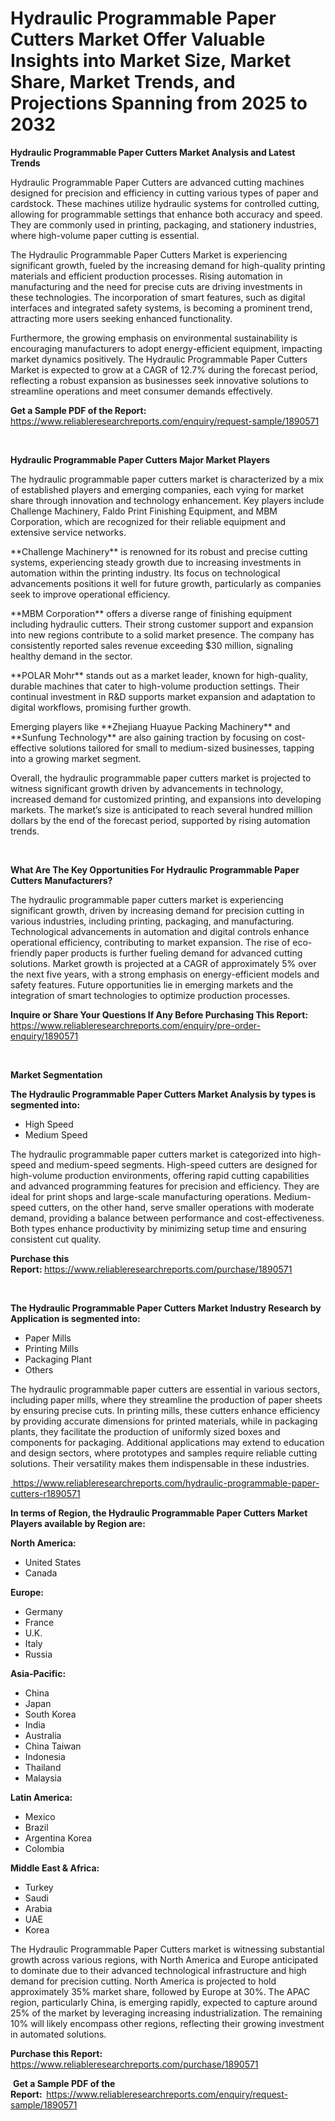<p><h1>Hydraulic Programmable Paper Cutters Market Offer Valuable Insights into Market Size, Market Share, Market Trends, and Projections Spanning from 2025 to 2032</h1></p><p><strong>Hydraulic Programmable Paper Cutters Market Analysis and Latest Trends</strong></p>
<p><p>Hydraulic Programmable Paper Cutters are advanced cutting machines designed for precision and efficiency in cutting various types of paper and cardstock. These machines utilize hydraulic systems for controlled cutting, allowing for programmable settings that enhance both accuracy and speed. They are commonly used in printing, packaging, and stationery industries, where high-volume paper cutting is essential.</p><p>The Hydraulic Programmable Paper Cutters Market is experiencing significant growth, fueled by the increasing demand for high-quality printing materials and efficient production processes. Rising automation in manufacturing and the need for precise cuts are driving investments in these technologies. The incorporation of smart features, such as digital interfaces and integrated safety systems, is becoming a prominent trend, attracting more users seeking enhanced functionality.</p><p>Furthermore, the growing emphasis on environmental sustainability is encouraging manufacturers to adopt energy-efficient equipment, impacting market dynamics positively. The Hydraulic Programmable Paper Cutters Market is expected to grow at a CAGR of 12.7% during the forecast period, reflecting a robust expansion as businesses seek innovative solutions to streamline operations and meet consumer demands effectively.</p></p>
<p><strong>Get a Sample PDF of the Report:&nbsp;</strong> <a href="https://www.reliableresearchreports.com/enquiry/request-sample/1890571?utm_campaign=3256&utm_medium=2&utm_source=Github&utm_content=ia&utm_term=12042025&utm_id=hydraulic-programmable-paper-cutters">https://www.reliableresearchreports.com/enquiry/request-sample/1890571</a></p>
<p>&nbsp;</p>
<p><strong>Hydraulic Programmable Paper Cutters Major Market Players</strong></p>
<p><p>The hydraulic programmable paper cutters market is characterized by a mix of established players and emerging companies, each vying for market share through innovation and technology enhancement. Key players include Challenge Machinery, Faldo Print Finishing Equipment, and MBM Corporation, which are recognized for their reliable equipment and extensive service networks. </p><p>**Challenge Machinery** is renowned for its robust and precise cutting systems, experiencing steady growth due to increasing investments in automation within the printing industry. Its focus on technological advancements positions it well for future growth, particularly as companies seek to improve operational efficiency.</p><p>**MBM Corporation** offers a diverse range of finishing equipment including hydraulic cutters. Their strong customer support and expansion into new regions contribute to a solid market presence. The company has consistently reported sales revenue exceeding $30 million, signaling healthy demand in the sector.</p><p>**POLAR Mohr** stands out as a market leader, known for high-quality, durable machines that cater to high-volume production settings. Their continual investment in R&D supports market expansion and adaptation to digital workflows, promising further growth.</p><p>Emerging players like **Zhejiang Huayue Packing Machinery** and **Sunfung Technology** are also gaining traction by focusing on cost-effective solutions tailored for small to medium-sized businesses, tapping into a growing market segment.</p><p>Overall, the hydraulic programmable paper cutters market is projected to witness significant growth driven by advancements in technology, increased demand for customized printing, and expansions into developing markets. The market’s size is anticipated to reach several hundred million dollars by the end of the forecast period, supported by rising automation trends.</p></p>
<p>&nbsp;</p>
<p><strong>What Are The Key Opportunities For Hydraulic Programmable Paper Cutters Manufacturers?</strong></p>
<p><p>The hydraulic programmable paper cutters market is experiencing significant growth, driven by increasing demand for precision cutting in various industries, including printing, packaging, and manufacturing. Technological advancements in automation and digital controls enhance operational efficiency, contributing to market expansion. The rise of eco-friendly paper products is further fueling demand for advanced cutting solutions. Market growth is projected at a CAGR of approximately 5% over the next five years, with a strong emphasis on energy-efficient models and safety features. Future opportunities lie in emerging markets and the integration of smart technologies to optimize production processes.</p></p>
<p><strong>Inquire or Share Your Questions If Any Before Purchasing This Report:</strong> <a href="https://www.reliableresearchreports.com/enquiry/pre-order-enquiry/1890571?utm_campaign=3256&utm_medium=2&utm_source=Github&utm_content=ia&utm_term=12042025&utm_id=hydraulic-programmable-paper-cutters">https://www.reliableresearchreports.com/enquiry/pre-order-enquiry/1890571</a></p>
<p>&nbsp;</p>
<p><strong>Market Segmentation</strong></p>
<p><strong>The Hydraulic Programmable Paper Cutters Market Analysis by types is segmented into:</strong></p>
<p><ul><li>High Speed</li><li>Medium Speed</li></ul></p>
<p><p>The hydraulic programmable paper cutters market is categorized into high-speed and medium-speed segments. High-speed cutters are designed for high-volume production environments, offering rapid cutting capabilities and advanced programming features for precision and efficiency. They are ideal for print shops and large-scale manufacturing operations. Medium-speed cutters, on the other hand, serve smaller operations with moderate demand, providing a balance between performance and cost-effectiveness. Both types enhance productivity by minimizing setup time and ensuring consistent cut quality.</p></p>
<p><strong>Purchase this Report:&nbsp;</strong><a href="https://www.reliableresearchreports.com/purchase/1890571?utm_campaign=3256&utm_medium=2&utm_source=Github&utm_content=ia&utm_term=12042025&utm_id=hydraulic-programmable-paper-cutters">https://www.reliableresearchreports.com/purchase/1890571</a></p>
<p>&nbsp;</p>
<p><strong>The Hydraulic Programmable Paper Cutters Market Industry Research by Application is segmented into:</strong></p>
<p><ul><li>Paper Mills</li><li>Printing Mills</li><li>Packaging Plant</li><li>Others</li></ul></p>
<p><p>The hydraulic programmable paper cutters are essential in various sectors, including paper mills, where they streamline the production of paper sheets by ensuring precise cuts. In printing mills, these cutters enhance efficiency by providing accurate dimensions for printed materials, while in packaging plants, they facilitate the production of uniformly sized boxes and components for packaging. Additional applications may extend to education and design sectors, where prototypes and samples require reliable cutting solutions. Their versatility makes them indispensable in these industries.</p></p>
<p><a href="https://www.reliableresearchreports.com/hydraulic-programmable-paper-cutters-r1890571?utm_campaign=3256&utm_medium=2&utm_source=Github&utm_content=ia&utm_term=12042025&utm_id=hydraulic-programmable-paper-cutters">&nbsp;https://www.reliableresearchreports.com/hydraulic-programmable-paper-cutters-r1890571</a></p>
<p><strong>In terms of Region, the Hydraulic Programmable Paper Cutters Market Players available by Region are:</strong></p>
<p>
    <p> <strong> North America: </strong>
        <ul>
            <li>United States</li>
            <li>Canada</li>
        </ul>
        </p> 
    <p> <strong> Europe: </strong>
        <ul>
            <li>Germany</li>
            <li>France</li>
            <li>U.K.</li>
            <li>Italy</li>
            <li>Russia</li>
        </ul>
        </p> 
    <p> <strong> Asia-Pacific: </strong>
        <ul>
            <li>China</li>
            <li>Japan</li>
            <li>South Korea</li>
            <li>India</li>
            <li>Australia</li>
            <li>China Taiwan</li>
            <li>Indonesia</li>
            <li>Thailand</li>
            <li>Malaysia</li>
        </ul>
        </p> 
    <p> <strong> Latin America: </strong>
        <ul>
            <li>Mexico</li>
            <li>Brazil</li>
            <li>Argentina Korea</li>
            <li>Colombia</li>
        </ul>
        </p> 
    <p> <strong> Middle East & Africa: </strong>
        <ul>
            <li>Turkey</li>
            <li>Saudi</li>
            <li>Arabia</li>
            <li>UAE</li>
            <li>Korea</li>
        </ul>
    </p>
    </p>
<p><p>The Hydraulic Programmable Paper Cutters market is witnessing substantial growth across various regions, with North America and Europe anticipated to dominate due to their advanced technological infrastructure and high demand for precision cutting. North America is projected to hold approximately 35% market share, followed by Europe at 30%. The APAC region, particularly China, is emerging rapidly, expected to capture around 25% of the market by leveraging increasing industrialization. The remaining 10% will likely encompass other regions, reflecting their growing investment in automated solutions.</p></p>
<p><strong>Purchase this Report: </strong><a href="https://www.reliableresearchreports.com/purchase/1890571?utm_campaign=3256&utm_medium=2&utm_source=Github&utm_content=ia&utm_term=12042025&utm_id=hydraulic-programmable-paper-cutters">https://www.reliableresearchreports.com/purchase/1890571</a></p>
<p>&nbsp;<strong>Get a Sample PDF of the Report:&nbsp;&nbsp;</strong><a href="https://www.reliableresearchreports.com/enquiry/request-sample/1890571?utm_campaign=3256&utm_medium=2&utm_source=Github&utm_content=ia&utm_term=12042025&utm_id=hydraulic-programmable-paper-cutters">https://www.reliableresearchreports.com/enquiry/request-sample/1890571</a></p>
<p><strong></strong></p>
<p><p></p><p></p><p></p></p>